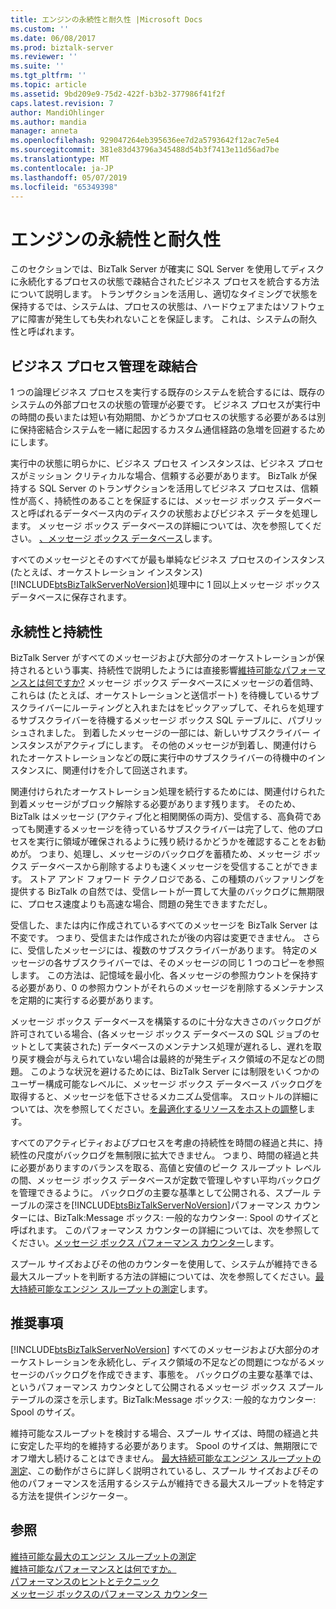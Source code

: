 ```yaml
---
title: エンジンの永続性と耐久性 |Microsoft Docs
ms.custom: ''
ms.date: 06/08/2017
ms.prod: biztalk-server
ms.reviewer: ''
ms.suite: ''
ms.tgt_pltfrm: ''
ms.topic: article
ms.assetid: 9bd209e9-75d2-422f-b3b2-377986f41f2f
caps.latest.revision: 7
author: MandiOhlinger
ms.author: mandia
manager: anneta
ms.openlocfilehash: 929047264eb395636ee7d2a5793642f12ac7e5e4
ms.sourcegitcommit: 381e83d43796a345488d54b3f7413e11d56ad7be
ms.translationtype: MT
ms.contentlocale: ja-JP
ms.lasthandoff: 05/07/2019
ms.locfileid: "65349398"
---
```

# <a name="engine-persistence-and-durability"></a>エンジンの永続性と耐久性
このセクションでは、BizTalk Server が確実に SQL Server を使用してディスクに永続化するプロセスの状態で疎結合されたビジネス プロセスを統合する方法について説明します。 トランザクションを活用し、適切なタイミングで状態を保持するでは、システムは、プロセスの状態は、ハードウェアまたはソフトウェアに障害が発生しても失われないことを保証します。 これは、システムの耐久性と呼ばれます。  
  
## <a name="loosely-coupled-business-process-management"></a>ビジネス プロセス管理を疎結合  
 1 つの論理ビジネス プロセスを実行する既存のシステムを統合するには、既存のシステムの外部プロセスの状態の管理が必要です。 ビジネス プロセスが実行中の時間の長いまたは短い有効期間、かどうかプロセスの状態する必要があるは別に保持密結合システムを一緒に起因するカスタム通信経路の急増を回避するためにします。  
  
 実行中の状態に明らかに、ビジネス プロセス インスタンスは、ビジネス プロセスがミッション クリティカルな場合、信頼する必要があります。 BizTalk が保持する SQL Server のトランザクションを活用してビジネス プロセスは、信頼性が高く、持続性のあることを保証するには、メッセージ ボックス データベースと呼ばれるデータベース内のディスクの状態およびビジネス データを処理します。 メッセージ ボックス データベースの詳細については、次を参照してください。 [、メッセージ ボックス データベース](../core/the-messagebox-database.md)します。  
  
 すべてのメッセージとそのすべてが最も単純なビジネス プロセスのインスタンス (たとえば、オーケストレーション インスタンス)[!INCLUDE[btsBizTalkServerNoVersion](../includes/btsbiztalkservernoversion-md.md)]処理中に 1 回以上メッセージ ボックス データベースに保存されます。  
  
## <a name="persistence-and-sustainability"></a>永続性と持続性  
 BizTalk Server がすべてのメッセージおよび大部分のオーケストレーションが保持されるという事実、持続性で説明したようには直接影響[維持可能なパフォーマンスとは何ですか?](../core/what-is-sustainable-performance.md) メッセージ ボックス データベースにメッセージの着信時、これらは (たとえば、オーケストレーションと送信ポート) を待機しているサブスクライバーにルーティングと入れまたはをピックアップして、それらを処理するサブスクライバーを待機するメッセージ ボックス SQL テーブルに、パブリッシュされました。 到着したメッセージの一部には、新しいサブスクライバー インスタンスがアクティブにします。 その他のメッセージが到着し、関連付けられたオーケストレーションなどの既に実行中のサブスクライバーの待機中のインスタンスに、関連付けを介して回送されます。  
  
 関連付けられたオーケストレーション処理を続行するためには、関連付けられた到着メッセージがブロック解除する必要があります残ります。 そのため、BizTalk はメッセージ (アクティブ化と相関関係の両方)、受信する、高負荷であっても関連するメッセージを待っているサブスクライバーは完了して、他のプロセスを実行に領域が確保されるように残り続けるかどうかを確認することをお勧めが。 つまり、処理し、メッセージのバックログを蓄積ため、メッセージ ボックス データベースから削除するよりも速くメッセージを受信することができます。 ストア アンド フォワード テクノロジである、この種類のバッファリングを提供する BizTalk の自然では、受信レートが一貫して大量のバックログに無期限に、プロセス速度よりも高速な場合、問題の発生できますただし。  
  
 受信した、または内に作成されているすべてのメッセージを BizTalk Server は不変です。 つまり、受信または作成されたが後の内容は変更できません。 さらに、受信したメッセージには、複数のサブスクライバーがあります。 特定のメッセージの各サブスクライバーでは、そのメッセージの同じ 1 つのコピーを参照します。 この方法は、記憶域を最小化、各メッセージの参照カウントを保持する必要があり、0 の参照カウントがそれらのメッセージを削除するメンテナンスを定期的に実行する必要があります。  
  
 メッセージ ボックス データベースを構築するのに十分な大きさのバックログが許可されている場合、(各メッセージ ボックス データベースの SQL ジョブのセットとして実装された) データベースのメンテナンス処理が遅れるし、遅れを取り戻す機会が与えられていない場合は最終的が発生ディスク領域の不足などの問題。 このような状況を避けるためには、BizTalk Server には制限をいくつかのユーザー構成可能なレベルに、メッセージ ボックス データベース バックログを取得すると、メッセージを低下させるメカニズム受信率。 スロットルの詳細については、次を参照してください。[を最適化するリソースをホストの調整](../core/optimizing-resource-usage-through-host-throttling.md)します。  
  
 すべてのアクティビティおよびプロセスを考慮の持続性を時間の経過と共に、持続性の尺度がバックログを無制限に拡大できません。 つまり、時間の経過と共に必要がありますのバランスを取る、高値と安値のピーク スループット レベルの間、メッセージ ボックス データベースが定数で管理しやすい平均バックログを管理できるように。 バックログの主要な基準として公開される、スプール テーブルの深さを[!INCLUDE[btsBizTalkServerNoVersion](../includes/btsbiztalkservernoversion-md.md)]パフォーマンス カウンターには、BizTalk:Message ボックス: 一般的なカウンター: Spool のサイズと呼ばれます。 このパフォーマンス カウンターの詳細については、次を参照してください。[メッセージ ボックス パフォーマンス カウンター](../core/message-box-performance-counters.md)します。  
  
 スプール サイズおよびその他のカウンターを使用して、システムが維持できる最大スループットを判断する方法の詳細については、次を参照してください。[最大持続可能なエンジン スループットの測定](../core/measuring-maximum-sustainable-engine-throughput.md)します。  
  
## <a name="recommendations"></a>推奨事項  
 [!INCLUDE[btsBizTalkServerNoVersion](../includes/btsbiztalkservernoversion-md.md)] すべてのメッセージおよび大部分のオーケストレーションを永続化し、ディスク領域の不足などの問題につながるメッセージのバックログを作成できます、事態を。 バックログの主要な基準では、というパフォーマンス カウンタとして公開されるメッセージ ボックス スプール テーブルの深さを示します。BizTalk:Message ボックス: 一般的なカウンター: Spool のサイズ。  
  
 維持可能なスループットを検討する場合、スプール サイズは、時間の経過と共に安定した平均的を維持する必要があります。 Spool のサイズは、無期限にでオフ増大し続けることはできません。 [最大持続可能なエンジン スループットの測定](../core/measuring-maximum-sustainable-engine-throughput.md)、この動作がさらに詳しく説明されているし、スプール サイズおよびその他のパフォーマンスを活用するシステムが維持できる最大スループットを特定する方法を提供インジケーター。  
  
## <a name="see-also"></a>参照  
 [維持可能な最大のエンジン スループットの測定](../core/measuring-maximum-sustainable-engine-throughput.md)   
 [維持可能なパフォーマンスとは何ですか。](../core/what-is-sustainable-performance.md)   
 [パフォーマンスのヒントとテクニック](../core/performance-tips-and-tricks.md)   
 [メッセージ ボックスのパフォーマンス カウンター](../core/message-box-performance-counters.md)
